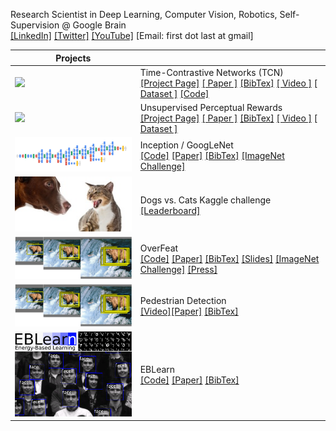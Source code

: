 Research Scientist in Deep Learning, Computer Vision, Robotics, Self-Supervision @ Google Brain<br>
[[LinkedIn]](https://www.linkedin.com/in/sermanet/) [[Twitter]](https://twitter.com/psermanet) [[YouTube]](https://www.youtube.com/user/nyulagr) [Email: first dot last at gmail]

| Projects |  |
| ------------- | ------------- |
| <img src='docs/figs/kuka_pouring.mov.gif' width='270'>  | Time-Contrastive Networks (TCN)<br>[[Project Page]](https://sermanet.github.io/imitate/) [[ Paper ]](https://arxiv.org/abs/1704.06888) [[BibTex]](http://dblp.uni-trier.de/rec/bibtex/journals/corr/SermanetLHL17) [[ Video ]](https://www.youtube.com/watch?v=b1UTUQpxPSY) [[ Dataset ]](https://sites.google.com/site/brainrobotdata/home/multiview-pouring) [[Code]]()  |
| <img src='docs/figs/kuka_dishrack.mov.gif' width='270'>  |  Unsupervised Perceptual Rewards<br>[[Project Page]](https://sermanet.github.io/rewards/) [[ Paper ]](https://arxiv.org/abs/1612.06699) [[BibTex]](http://dblp.uni-trier.de/rec/bibtex1/journals/corr/SermanetXL16) [[ Video ]](https://youtu.be/7f7sdLMCItg) [[ Dataset ]](https://sites.google.com/site/brainrobotdata/home/pouring-dataset) |
| <img src='docs/figs/googlenet_diagram.png' width='270'>  | Inception / GoogLeNet<br>[[Code]](https://github.com/tensorflow/models/tree/master/research/inception) [[Paper]](https://www.cv-foundation.org/openaccess/content_cvpr_2015/papers/Szegedy_Going_Deeper_With_2015_CVPR_paper.pdf) [[BibTex]](https://scholar.googleusercontent.com/scholar.bib?q=info:t7em8QI0BvcJ:scholar.google.com/&output=citation&scisig=AAGBfm0AAAAAWhn9prw2NqV0aSI7888N4pvX3OrtVXFE&scisf=4&ct=citation&cd=-1&hl=en) [[ImageNet Challenge]](http://www.image-net.org/challenges/LSVRC/2014/results)|
| <img src='docs/figs/cat_dogs.png' width='270'>  |  Dogs vs. Cats Kaggle challenge<br>[[Leaderboard]](https://www.kaggle.com/c/dogs-vs-cats/leaderboard)  |
| <img src='docs/figs/ms_nofine_clean.png' width='270'>  | OverFeat<br>[[Code]](https://github.com/sermanet/OverFeat) [[Paper]](https://arxiv.org/abs/1312.6229) [[BibTex]](http://dblp.uni-trier.de/rec/bibtex/journals/corr/SermanetEZMFL13) [[Slides]](http://www.image-net.org/challenges/LSVRC/2013/slides/overfeat_ilsvrc2013.pdf) [[ImageNet Challenge]](http://www.image-net.org/challenges/LSVRC/2013/results.php) [[Press]](https://machinelearning.apple.com/2017/11/16/face-detection.html)|
| <img src='docs/figs/ms_nofine_clean.png' width='270'>  | Pedestrian Detection<br>[[Video]](https://www.youtube.com/watch?v=uKU2pzpGUlM)[[Paper]](https://www.cv-foundation.org/openaccess/content_cvpr_2013/html/Sermanet_Pedestrian_Detection_with_2013_CVPR_paper.html) [[BibTex]](https://scholar.googleusercontent.com/scholar.bib?q=info:nLLaGNAn05MJ:scholar.google.com/&output=citation&scisig=AAGBfm0AAAAAWhoAZh7fTUIc2fwumEF0A-iIDTV7NHn1&scisf=4&ct=citation&cd=-1&hl=en)|
| <img src='docs/figs/faces.png' width='270'>  | EBLearn<br>[[Code]](http://eblearn.sourceforge.net/) [[Paper]](http://yann.lecun.com/exdb/publis/pdf/sermanet-ictai-09.pdf) [[BibTex]](https://scholar.googleusercontent.com/scholar.bib?q=info:KhzRO5py0dkJ:scholar.google.com/&output=citation&scisig=AAGBfm0AAAAAWhoCYLkIBeqDfEOQS7ex_9Vf-mawnBT0&scisf=4&ct=citation&cd=-1&hl=en&scfhb=1) |
